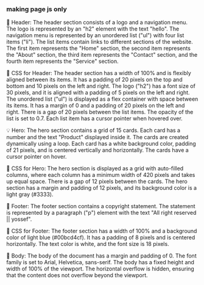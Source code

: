 ### making page js only

📌 Header:
The header section consists of a logo and a navigation menu. The logo is represented by an "h2" element with the text "hello". The navigation menu is represented by an unordered list ("ul") with four list items ("li"). The list items contain links to different sections of the website. The first item represents the "Home" section, the second item represents the "About" section, the third item represents the "Contact" section, and the fourth item represents the "Service" section.

🎨 CSS for Header:
The header section has a width of 100% and is flexibly aligned between its items. It has a padding of 20 pixels on the top and bottom and 10 pixels on the left and right. The logo ("h2") has a font size of 30 pixels, and it is aligned with a padding of 5 pixels on the left and right. The unordered list ("ul") is displayed as a flex container with space between its items. It has a margin of 0 and a padding of 20 pixels on the left and right. There is a gap of 20 pixels between the list items. The opacity of the list is set to 0.7. Each list item has a cursor pointer when hovered over.

💡 Hero:
The hero section contains a grid of 15 cards. Each card has a number and the text "Product" displayed inside it. The cards are created dynamically using a loop. Each card has a white background color, padding of 21 pixels, and is centered vertically and horizontally. The cards have a cursor pointer on hover.

🎨 CSS for Hero:
The hero section is displayed as a grid with auto-filled columns, where each column has a minimum width of 420 pixels and takes up equal space. There is a gap of 12 pixels between the cards. The hero section has a margin and padding of 12 pixels, and its background color is a light gray (#3333).

🔖 Footer:
The footer section contains a copyright statement. The statement is represented by a paragraph ("p") element with the text "All right reserved || yossef".

🎨 CSS for Footer:
The footer section has a width of 100% and a background color of light blue (#00bcd4cf). It has a padding of 8 pixels and is centered horizontally. The text color is white, and the font size is 18 pixels.

📜 Body:
The body of the document has a margin and padding of 0. The font family is set to Arial, Helvetica, sans-serif. The body has a fixed height and width of 100% of the viewport. The horizontal overflow is hidden, ensuring that the content does not overflow beyond the viewport.
